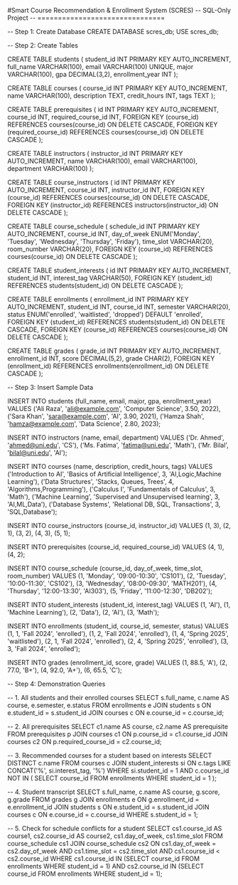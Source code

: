 #Smart Course Recommendation & Enrollment System (SCRES)
-- SQL-Only Project
-- ===============================

-- Step 1: Create Database
CREATE DATABASE scres_db;
USE scres_db;

-- Step 2: Create Tables

CREATE TABLE students (
    student_id INT PRIMARY KEY AUTO_INCREMENT,
    full_name VARCHAR(100),
    email VARCHAR(100) UNIQUE,
    major VARCHAR(100),
    gpa DECIMAL(3,2),
    enrollment_year INT
);

CREATE TABLE courses (
    course_id INT PRIMARY KEY AUTO_INCREMENT,
    name VARCHAR(100),
    description TEXT,
    credit_hours INT,
    tags TEXT
);

CREATE TABLE prerequisites (
    id INT PRIMARY KEY AUTO_INCREMENT,
    course_id INT,
    required_course_id INT,
    FOREIGN KEY (course_id) REFERENCES courses(course_id) ON DELETE CASCADE,
    FOREIGN KEY (required_course_id) REFERENCES courses(course_id) ON DELETE CASCADE
);

CREATE TABLE instructors (
    instructor_id INT PRIMARY KEY AUTO_INCREMENT,
    name VARCHAR(100),
    email VARCHAR(100),
    department VARCHAR(100)
);

CREATE TABLE course_instructors (
    id INT PRIMARY KEY AUTO_INCREMENT,
    course_id INT,
    instructor_id INT,
    FOREIGN KEY (course_id) REFERENCES courses(course_id) ON DELETE CASCADE,
    FOREIGN KEY (instructor_id) REFERENCES instructors(instructor_id) ON DELETE CASCADE
);

CREATE TABLE course_schedule (
    schedule_id INT PRIMARY KEY AUTO_INCREMENT,
    course_id INT,
    day_of_week ENUM('Monday', 'Tuesday', 'Wednesday', 'Thursday', 'Friday'),
    time_slot VARCHAR(20),
    room_number VARCHAR(20),
    FOREIGN KEY (course_id) REFERENCES courses(course_id) ON DELETE CASCADE
);

CREATE TABLE student_interests (
    id INT PRIMARY KEY AUTO_INCREMENT,
    student_id INT,
    interest_tag VARCHAR(50),
    FOREIGN KEY (student_id) REFERENCES students(student_id) ON DELETE CASCADE
);

CREATE TABLE enrollments (
    enrollment_id INT PRIMARY KEY AUTO_INCREMENT,
    student_id INT,
    course_id INT,
    semester VARCHAR(20),
    status ENUM('enrolled', 'waitlisted', 'dropped') DEFAULT 'enrolled',
    FOREIGN KEY (student_id) REFERENCES students(student_id) ON DELETE CASCADE,
    FOREIGN KEY (course_id) REFERENCES courses(course_id) ON DELETE CASCADE
);

CREATE TABLE grades (
    grade_id INT PRIMARY KEY AUTO_INCREMENT,
    enrollment_id INT,
    score DECIMAL(5,2),
    grade CHAR(2),
    FOREIGN KEY (enrollment_id) REFERENCES enrollments(enrollment_id) ON DELETE CASCADE
);

-- Step 3: Insert Sample Data

INSERT INTO students (full_name, email, major, gpa, enrollment_year) VALUES
('Ali Raza', 'ali@example.com', 'Computer Science', 3.50, 2022),
('Sara Khan', 'sara@example.com', 'AI', 3.90, 2021),
('Hamza Shah', 'hamza@example.com', 'Data Science', 2.80, 2023);

INSERT INTO instructors (name, email, department) VALUES
('Dr. Ahmed', 'ahmed@uni.edu', 'CS'),
('Ms. Fatima', 'fatima@uni.edu', 'Math'),
('Mr. Bilal', 'bilal@uni.edu', 'AI');

INSERT INTO courses (name, description, credit_hours, tags) VALUES
('Introduction to AI', 'Basics of Artificial Intelligence', 3, 'AI,Logic,Machine Learning'),
('Data Structures', 'Stacks, Queues, Trees', 4, 'Algorithms,Programming'),
('Calculus I', 'Fundamentals of Calculus', 3, 'Math'),
('Machine Learning', 'Supervised and Unsupervised learning', 3, 'AI,ML,Data'),
('Database Systems', 'Relational DB, SQL, Transactions', 3, 'SQL,Database');

INSERT INTO course_instructors (course_id, instructor_id) VALUES
(1, 3), (2, 1), (3, 2), (4, 3), (5, 1);

INSERT INTO prerequisites (course_id, required_course_id) VALUES
(4, 1),
(4, 2);

INSERT INTO course_schedule (course_id, day_of_week, time_slot, room_number) VALUES
(1, 'Monday', '09:00-10:30', 'CS101'),
(2, 'Tuesday', '10:00-11:30', 'CS102'),
(3, 'Wednesday', '08:00-09:30', 'MATH201'),
(4, 'Thursday', '12:00-13:30', 'AI303'),
(5, 'Friday', '11:00-12:30', 'DB202');

INSERT INTO student_interests (student_id, interest_tag) VALUES
(1, 'AI'), (1, 'Machine Learning'), (2, 'Data'), (2, 'AI'), (3, 'Math');

INSERT INTO enrollments (student_id, course_id, semester, status) VALUES
(1, 1, 'Fall 2024', 'enrolled'),
(1, 2, 'Fall 2024', 'enrolled'),
(1, 4, 'Spring 2025', 'waitlisted'),
(2, 1, 'Fall 2024', 'enrolled'),
(2, 4, 'Spring 2025', 'enrolled'),
(3, 3, 'Fall 2024', 'enrolled');

INSERT INTO grades (enrollment_id, score, grade) VALUES
(1, 88.5, 'A'),
(2, 77.0, 'B+'),
(4, 92.0, 'A+'),
(6, 65.5, 'C');

-- Step 4: Demonstration Queries

-- 1. All students and their enrolled courses
SELECT s.full_name, c.name AS course, e.semester, e.status
FROM enrollments e
JOIN students s ON e.student_id = s.student_id
JOIN courses c ON e.course_id = c.course_id;

-- 2. All prerequisites
SELECT c1.name AS course, c2.name AS prerequisite
FROM prerequisites p
JOIN courses c1 ON p.course_id = c1.course_id
JOIN courses c2 ON p.required_course_id = c2.course_id;

-- 3. Recommended courses for a student based on interests
SELECT DISTINCT c.name
FROM courses c
JOIN student_interests si ON c.tags LIKE CONCAT('%', si.interest_tag, '%')
WHERE si.student_id = 1 AND c.course_id NOT IN (
    SELECT course_id FROM enrollments WHERE student_id = 1
);

-- 4. Student transcript
SELECT s.full_name, c.name AS course, g.score, g.grade
FROM grades g
JOIN enrollments e ON g.enrollment_id = e.enrollment_id
JOIN students s ON e.student_id = s.student_id
JOIN courses c ON e.course_id = c.course_id
WHERE s.student_id = 1;

-- 5. Check for schedule conflicts for a student
SELECT cs1.course_id AS course1, cs2.course_id AS course2, cs1.day_of_week, cs1.time_slot
FROM course_schedule cs1
JOIN course_schedule cs2 
    ON cs1.day_of_week = cs2.day_of_week
    AND cs1.time_slot = cs2.time_slot
    AND cs1.course_id < cs2.course_id
WHERE cs1.course_id IN (SELECT course_id FROM enrollments WHERE student_id = 1)
AND cs2.course_id IN (SELECT course_id FROM enrollments WHERE student_id = 1);

